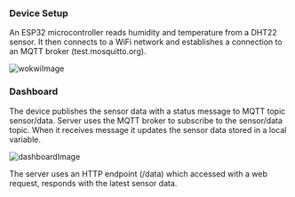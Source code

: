 <h3>Device Setup</h3>
<p>An ESP32 microcontroller reads humidity and temperature from a DHT22 sensor. It then connects to a WiFi network and establishes a connection to an MQTT broker (test.mosquitto.org).</p>

![wokwiImage](https://github.com/oguzhancttnky/bbm460wirelesslab/assets/59288589/b7527bd3-7c24-4417-9267-071d636271e1)

<h3>Dashboard</h3>
<p>The device publishes the sensor data with a status message to MQTT topic sensor/data. 
  Server uses the MQTT broker to subscribe to the sensor/data topic. When it receives message it updates the sensor data stored in a local variable.</p>

  
![dashboardImage](https://github.com/oguzhancttnky/bbm460wirelesslab/assets/59288589/84f13ebf-6675-49da-9ce2-3c5667d4848f)


<p>The server uses an HTTP endpoint (/data) which accessed with a web request, responds with the latest sensor data.</p>
